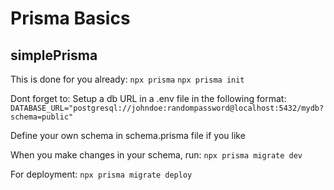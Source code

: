 # Prisma Basics

## simplePrisma

This is done for you already:
```npx prisma```
```npx prisma init```

Dont forget to:
Setup a db URL in a .env file in the following format:
```DATABASE_URL="postgresql://johndoe:randompassword@localhost:5432/mydb?schema=public"```

Define your own schema in schema.prisma file if you like

When you make changes in your schema, run:
```npx prisma migrate dev```

For deployment:
```npx prisma migrate deploy```
